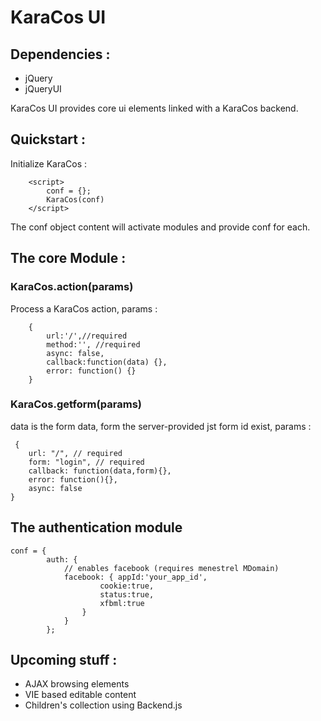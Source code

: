 KaraCos UI
==========

## Dependencies :
* jQuery
* jQueryUI

KaraCos UI provides core ui elements linked with a KaraCos backend.

## Quickstart :
Initialize KaraCos :

		<script>
			conf = {};
			KaraCos(conf)
		</script>

The conf object content will activate modules and provide conf for each.

## The core Module :
 
### KaraCos.action(params)
Process a KaraCos action, params :
 
 		{
			url:'/',//required
			method:'', //required
			async: false,
			callback:function(data) {},
			error: function() {}
		}
		
### KaraCos.getform(params)
 data is the form data, form the server-provided jst form id exist, params :
 
	 {
		url: "/", // required
		form: "login", // required
		callback: function(data,form){},
		error: function(){},
		async: false 
	}

## The authentication module

 	conf = {
			auth: {
				// enables facebook (requires menestrel MDomain)
				facebook: { appId:'your_app_id',
						cookie:true, 
						status:true,
						xfbml:true 
					}
				}
			};

 
## Upcoming stuff :
* AJAX browsing elements
* VIE based editable content
* Children's collection using Backend.js